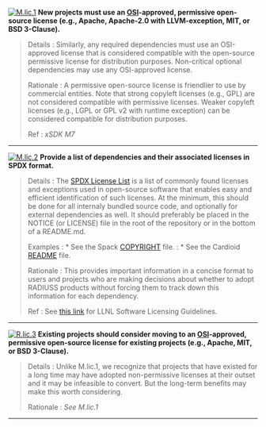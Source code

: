 [![M.lic.1](https://img.shields.io/badge/M.lic-1-red.svg)]()  **New projects must use an [OSI](https://opensource.org/licenses)-approved, permissive open-source license (e.g., Apache, Apache-2.0 with LLVM-exception, MIT, or BSD 3-Clause).**  

>Details
>: Similarly, any required dependencies must use an OSI-approved license that is considered compatible with the open-source permissive license for distribution purposes. Non-critical optional dependencies may use any OSI-approved license.
>
>Rationale
>: A permissive open-source license is friendlier to use by commercial entities. Note that strong copyleft licenses (e.g., GPL) are not considered compatible with permissive licenses. Weaker copyleft licenses (e.g., LGPL or GPL v2 with runtime exception) can be considered compatible for distribution purposes.
>
>Ref
>: *xSDK M7*

---

[![M.lic.2](https://img.shields.io/badge/M.lic-2-red.svg)]()  **Provide a list of dependencies and their associated licenses in SPDX format.**

>Details
>: The [SPDX License List](https://spdx.org/licenses/) is a list of commonly found licenses and exceptions used in open-source software that enables easy and efficient identification of such licenses. At the minimum, this should be done for all internaly bundled source code, and optionally for external dependencies as well. It should preferably be placed in the NOTICE (or LICENSE) file in the root of the repository or in the bottom of a README.md.
>
>Examples
>: * See the Spack [COPYRIGHT](https://github.com/spack/spack/blob/develop/COPYRIGHT) file.
>: * See the Cardioid [README](https://github.com/LLNL/cardioid/blob/master/README.md) file.
>
>Rationale
>: This provides important information in a concise format to users and projects who are making decisions about whether to adopt RADIUSS products without forcing them to track down this information for each dependency.
>
>Ref
>: See [this link](/about/licenses) for LLNL Software Licensing Guidelines.

---

[![R.lic.3](https://img.shields.io/badge/R.lic-3-yellow.svg)]()  **Existing projects should consider moving to an [OSI](https://opensource.org/licenses)-approved, permissive open-source license for existing projects (e.g., Apache, MIT, or BSD 3-Clause).** 

>Details
>: Unlike M.lic.1, we recognize that projects that have existed for a long time may have adopted non-permissive licenses at their outset and it may be infeasible to convert. But the long-term benefits may make this worth considering.
>
>Rationale
>: *See M.lic.1*

---
